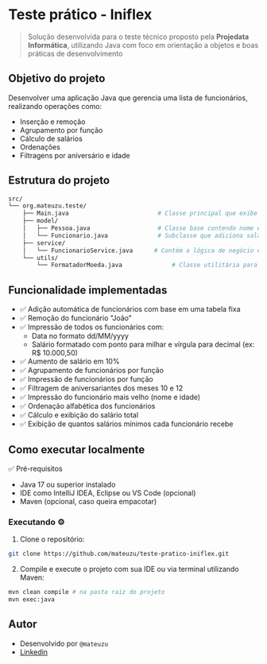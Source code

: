 # Teste prático - Iniflex
>Solução desenvolvida para o teste técnico proposto pela **Projedata Informática**, utilizando Java com foco em orientação a objetos e boas práticas de desenvolvimento


## Objetivo do projeto
Desenvolver uma aplicação Java que gerencia uma lista de funcionários, realizando operações como:
- Inserção e remoção
- Agrupamento por função
- Cálculo de salários
- Ordenações
- Filtragens por aniversário e idade

## Estrutura do projeto
```bash
src/
└── org.mateuzu.teste/
    ├── Main.java                         # Classe principal que exibe o menu e interage com o serviço
    ├── model/
    │   ├── Pessoa.java                   # Classe base contendo nome e data de nascimento
    │   └── Funcionario.java              # Subclasse que adiciona salário e função
    ├── service/
    │   └── FuncionarioService.java      # Contém a lógica de negócio e manipulação dos funcionários
    └── utils/
        └── FormatadorMoeda.java              # Classe utilitária para formatar datas e valores monetários
```

## Funcionalidade implementadas
- ✅ Adição automática de funcionários com base em uma tabela fixa
- ✅ Remoção do funcionário "João"
- ✅ Impressão de todos os funcionários com:
    - Data no formato dd/MM/yyyy
    - Salário formatado com ponto para milhar e vírgula para decimal (ex: R$ 10.000,50)
- ✅ Aumento de salário em 10%
- ✅ Agrupamento de funcionários por função
- ✅ Impressão de funcionários por função
- ✅ Filtragem de aniversariantes dos meses 10 e 12
- ✅ Impressão do funcionário mais velho (nome e idade)
- ✅ Ordenação alfabética dos funcionários
- ✅ Cálculo e exibição do salário total
- ✅ Exibição de quantos salários mínimos cada funcionário recebe

## Como executar localmente
✅ Pré-requisitos
- Java 17 ou superior instalado
- IDE como IntelliJ IDEA, Eclipse ou VS Code (opcional)
- Maven (opcional, caso queira empacotar)

### Executando ⚙️
1. Clone o repositório:
```bash
git clone https://github.com/mateuzu/teste-pratico-iniflex.git
```
2. Compile e execute o projeto com sua IDE ou via terminal utilizando Maven:
```bash
mvn clean compile # na pasta raiz do projeto
mvn exec:java
```

## Autor
- Desenvolvido por `@mateuzu`
- [Linkedin](https://linkedin.com/in/mateus-ferreira-costa)
